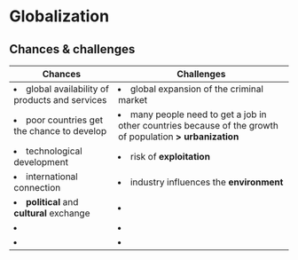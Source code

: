 # Globalization

## Chances & challenges

| Chances | Challenges |
| --- | --- |
| <li>global availability of products and services</li> | <li>global expansion of the criminal market</li> |
| <li>poor countries get the chance to develop</li> | <li>many people need to get a job in other countries because of the growth of population **> urbanization**</li> |
| <li>technological development</li> | <li>risk of **exploitation**</li> |
| <li>international connection</li> | <li>industry influences the **environment**</li> |
| <li>**political** and **cultural** exchange</li> | <li></li> |
| <li></li> | <li></li> |
| <li></li> | <li></li> |


<!--stackedit_data:
eyJoaXN0b3J5IjpbMTcyODk3MDg1XX0=
-->